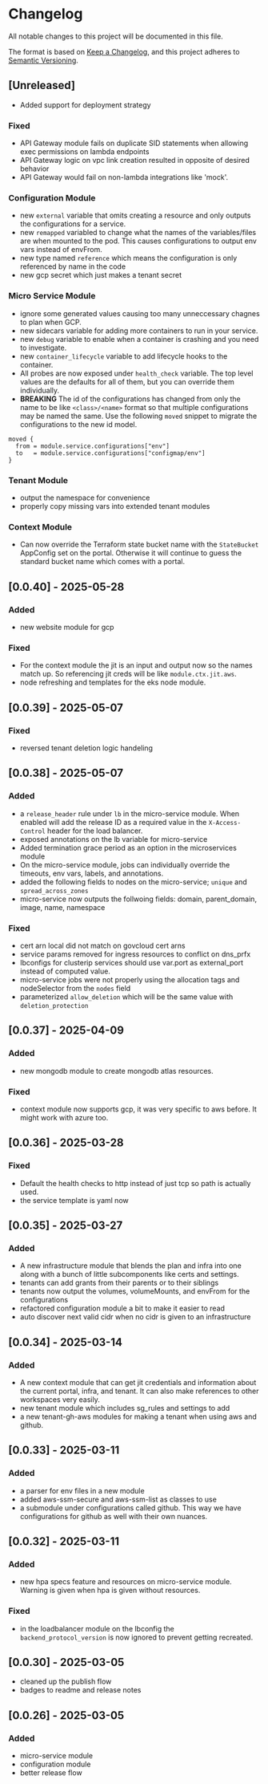 # Changelog

All notable changes to this project will be documented in this file.

The format is based on [Keep a Changelog](https://keepachangelog.com/en/1.1.0/),
and this project adheres to
[Semantic Versioning](https://semver.org/spec/v2.0.0.html).

## [Unreleased]

- Added support for deployment strategy
### Fixed
- API Gateway module fails on duplicate SID statements when allowing exec permissions on lambda endpoints
- API Gateway logic on vpc link creation resulted in opposite of desired behavior
- API Gateway would fail on non-lambda integrations like 'mock'.
### Configuration Module 

- new `external` variable that omits creating a resource and only outputs the configurations for a service. 
- new `remapped` variabled to change what the names of the variables/files are when mounted to the pod. This causes configurations to output env vars instead of envFrom. 
- new type named `reference` which means the configuration is only referenced by name in the code
- new gcp secret which just makes a tenant secret

### Micro Service Module 

- ignore some generated values causing too many unneccessary chagnes to plan when GCP. 
- new sidecars variable for adding more containers to run in your service.  
- new `debug` variable to enable when a container is crashing and you need to investigate.  
- new `container_lifecycle` variable to add lifecycle hooks to the container.
- All probes are now exposed under `health_check` variable. The top level values are the defaults for all of them, but you can override them individually.  
- **BREAKING** The id of the configurations has changed from only the name to be like `<class>/<name>` format so that multiple configurations may be named the same. Use the following `moved` snippet to migrate the configurations to the new id model.  
```hcl
moved {
  from = module.service.configurations["env"]
  to   = module.service.configurations["configmap/env"]
}
```

### Tenant Module 

- output the namespace for convenience
- properly copy missing vars into extended tenant modules

### Context Module  

- Can now override the Terraform state bucket name with the `StateBucket` AppConfig set on the portal. Otherwise it will continue to guess the standard bucket name which comes with a portal. 

## [0.0.40] - 2025-05-28

### Added

- new website module for gcp

### Fixed

- For the context module the jit is an input and output now so the names match up. So referencing jit creds will be like `module.ctx.jit.aws`.
- node refreshing and templates for the eks node module.

## [0.0.39] - 2025-05-07

### Fixed

- reversed tenant deletion logic handeling

## [0.0.38] - 2025-05-07

### Added

- a `release_header` rule under `lb` in the micro-service module. When enabled will add the release ID as a required value in the `X-Access-Control` header for the load balancer.
- exposed annotations on the lb variable for micro-service
- Added termination grace period as an option in the microservices module
- On the micro-service module, jobs can individually override the timeouts, env vars, labels, and annotations.
- added the following fields to nodes on the micro-service; `unique` and `spread_across_zones`
- micro-service now outputs the follwoing fields: domain, parent_domain, image, name, namespace

### Fixed

- cert arn local did not match on govcloud cert arns
- service params removed for ingress resources to conflict on dns_prfx
- lbconfigs for clusterip services should use var.port as external_port instead of computed value.
- micro-service jobs were not properly using the allocation tags and nodeSelector from the `nodes` field
- parameterized `allow_deletion` which will be the same value with `deletion_protection`

## [0.0.37] - 2025-04-09

### Added

- new mongodb module to create mongodb atlas resources.

### Fixed

- context module now supports gcp, it was very specific to aws before. It might work with azure too.

## [0.0.36] - 2025-03-28

### Fixed

- Default the health checks to http instead of just tcp so path is actually used.
- the service template is yaml now

## [0.0.35] - 2025-03-27

### Added

- A new infrastructure module that blends the plan and infra into one along with a bunch of little subcomponents like certs and settings.
- tenants can add grants from their parents or to their siblings
- tenants now output the volumes, volumeMounts, and envFrom for the configurations
- refactored configuration module a bit to make it easier to read
- auto discover next valid cidr when no cidr is given to an infrastructure


## [0.0.34] - 2025-03-14

### Added

- A new context module that can get jit credentials and information about the current portal, infra, and tenant. It can also make references to other workspaces very easily.
- new tenant module which includes sg_rules and settings to add
- a new tenant-gh-aws modules for making a tenant when using aws and github.

## [0.0.33] - 2025-03-11

### Added

- a parser for env files in a new module
- added aws-ssm-secure and aws-ssm-list as classes to use
- a submodule under configurations called github. This way we have configurations for github as well with their own nuances.

## [0.0.32] - 2025-03-11

### Added

- new hpa specs feature and resources on micro-service module. Warning is given when hpa is given without resources.

### Fixed

- in the loadbalancer module on the lbconfig the `backend_protocol_version` is now ignored to prevent getting recreated.

## [0.0.30] - 2025-03-05

- cleaned up the publish flow
- badges to readme and release notes

## [0.0.26] - 2025-03-05

### Added

- micro-service module
- configuration module
- better release flow
